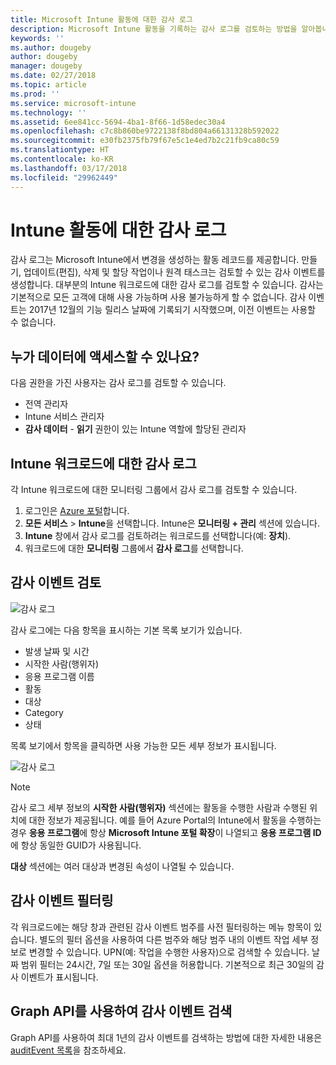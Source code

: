 ```yaml
---
title: Microsoft Intune 활동에 대한 감사 로그
description: Microsoft Intune 활동을 기록하는 감사 로그를 검토하는 방법을 알아봅니다.
keywords: ''
ms.author: dougeby
author: dougeby
manager: dougeby
ms.date: 02/27/2018
ms.topic: article
ms.prod: ''
ms.service: microsoft-intune
ms.technology: ''
ms.assetid: 6ee841cc-5694-4ba1-8f66-1d58edec30a4
ms.openlocfilehash: c7c8b860be9722138f8bd804a66131328b592022
ms.sourcegitcommit: e30fb2375fb79f67e5c1e4ed7b2c21fb9ca80c59
ms.translationtype: HT
ms.contentlocale: ko-KR
ms.lasthandoff: 03/17/2018
ms.locfileid: "29962449"
---
```

# <a name="audit-logs-for-intune-activities"></a>Intune 활동에 대한 감사 로그
감사 로그는 Microsoft Intune에서 변경을 생성하는 활동 레코드를 제공합니다. 만들기, 업데이트(편집), 삭제 및 할당 작업이나 원격 태스크는 검토할 수 있는 감사 이벤트를 생성합니다. 대부분의 Intune 워크로드에 대한 감사 로그를 검토할 수 있습니다. 감사는 기본적으로 모든 고객에 대해 사용 가능하며 사용 불가능하게 할 수 없습니다. 감사 이벤트는 2017년 12월의 기능 릴리스 날짜에 기록되기 시작했으며, 이전 이벤트는 사용할 수 없습니다.

## <a name="who-can-access-the-data"></a>누가 데이터에 액세스할 수 있나요?
다음 권한을 가진 사용자는 감사 로그를 검토할 수 있습니다.
- 전역 관리자
- Intune 서비스 관리자
- **감사 데이터** - **읽기** 권한이 있는 Intune 역할에 할당된 관리자

## <a name="audit-logs-for-intune-workloads"></a>Intune 워크로드에 대한 감사 로그
각 Intune 워크로드에 대한 모니터링 그룹에서 감사 로그를 검토할 수 있습니다.  
1. 로그인은 [Azure 포털](https://portal.azure.com)합니다.
2. **모든 서비스** > **Intune**을 선택합니다. Intune은 **모니터링 + 관리** 섹션에 있습니다.
3. **Intune** 창에서 감사 로그를 검토하려는 워크로드를 선택합니다(예: **장치**).
4. 워크로드에 대한 **모니터링** 그룹에서 **감사 로그**를 선택합니다.

## <a name="review-audit-events"></a>감사 이벤트 검토
![감사 로그](./media/monitor-audit-logs.png "감사 로그")

감사 로그에는 다음 항목을 표시하는 기본 목록 보기가 있습니다.    

- 발생 날짜 및 시간
- 시작한 사람(행위자)
- 응용 프로그램 이름
- 활동
- 대상
- Category
- 상태

목록 보기에서 항목을 클릭하면 사용 가능한 모든 세부 정보가 표시됩니다.

![감사 로그](./media/monitor-audit-log-detail.png "감사 로그")

> [!Note]    
> 감사 로그 세부 정보의 **시작한 사람(행위자)** 섹션에는 활동을 수행한 사람과 수행된 위치에 대한 정보가 제공됩니다. 예를 들어 Azure Portal의 Intune에서 활동을 수행하는 경우 **응용 프로그램**에 항상 **Microsoft Intune 포털 확장**이 나열되고 **응용 프로그램 ID**에 항상 동일한 GUID가 사용됩니다. 
>    
> **대상** 섹션에는 여러 대상과 변경된 속성이 나열될 수 있습니다.  


## <a name="filter-audit-events"></a>감사 이벤트 필터링
각 워크로드에는 해당 창과 관련된 감사 이벤트 범주를 사전 필터링하는 메뉴 항목이 있습니다. 별도의 필터 옵션을 사용하여 다른 범주와 해당 범주 내의 이벤트 작업 세부 정보로 변경할 수 있습니다. UPN(예: 작업을 수행한 사용자)으로 검색할 수 있습니다. 날짜 범위 필터는 24시간, 7일 또는 30일 옵션을 허용합니다. 기본적으로 최근 30일의 감사 이벤트가 표시됩니다.

## <a name="use-graph-api-to-retrieve-audit-events"></a>Graph API를 사용하여 감사 이벤트 검색
Graph API를 사용하여 최대 1년의 감사 이벤트를 검색하는 방법에 대한 자세한 내용은 [auditEvent 목록](https://developer.microsoft.com/en-us/graph/docs/api-reference/beta/api/intune_auditing_auditevent_list)을 참조하세요.